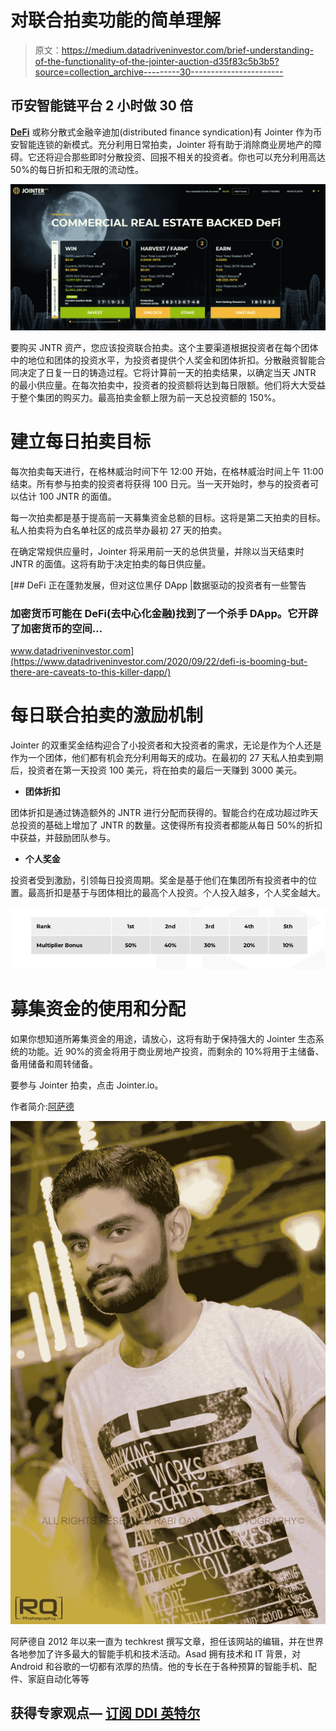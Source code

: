 # 对联合拍卖功能的简单理解

> 原文：<https://medium.datadriveninvestor.com/brief-understanding-of-the-functionality-of-the-jointer-auction-d35f83c5b3b5?source=collection_archive---------30----------------------->

## 币安智能链平台 2 小时做 30 倍

[**DeFi**](https://jointer.io/) 或称分散式金融辛迪加(distributed finance syndication)有 Jointer 作为币安智能连锁的新模式。充分利用日常拍卖，Jointer 将有助于消除商业房地产的障碍。它还将迎合那些即时分散投资、回报不相关的投资者。你也可以充分利用高达 50%的每日折扣和无限的流动性。

![](img/044dc17f014eed11482577ce6092fba8.png)

要购买 JNTR 资产，您应该投资联合拍卖。这个主要渠道根据投资者在每个团体中的地位和团体的投资水平，为投资者提供个人奖金和团体折扣。分散融资智能合同决定了日复一日的铸造过程。它将计算前一天的拍卖结果，以确定当天 JNTR 的最小供应量。在每次拍卖中，投资者的投资额将达到每日限额。他们将大大受益于整个集团的购买力。最高拍卖金额上限为前一天总投资额的 150%。

# 建立每日拍卖目标

每次拍卖每天进行，在格林威治时间下午 12:00 开始，在格林威治时间上午 11:00 结束。所有参与拍卖的投资者将获得 100 日元。当一天开始时，参与的投资者可以估计 100 JNTR 的面值。

每一次拍卖都是基于提高前一天募集资金总额的目标。这将是第二天拍卖的目标。私人拍卖将为白名单社区的成员举办最初 27 天的拍卖。

在确定常规供应量时，Jointer 将采用前一天的总供货量，并除以当天结束时 JNTR 的面值。这将有助于决定拍卖的每日供应量。

[](https://www.datadriveninvestor.com/2020/09/22/defi-is-booming-but-there-are-caveats-to-this-killer-dapp/) [## DeFi 正在蓬勃发展，但对这位黑仔 DApp |数据驱动的投资者有一些警告

### 加密货币可能在 DeFi(去中心化金融)找到了一个杀手 DApp。它开辟了加密货币的空间…

www.datadriveninvestor.com](https://www.datadriveninvestor.com/2020/09/22/defi-is-booming-but-there-are-caveats-to-this-killer-dapp/) 

# 每日联合拍卖的激励机制

Jointer 的双重奖金结构迎合了小投资者和大投资者的需求，无论是作为个人还是作为一个团体，他们都有机会充分利用每天的成功。在最初的 27 天私人拍卖到期后，投资者在第一天投资 100 美元，将在拍卖的最后一天赚到 3000 美元。

*   **团体折扣**

团体折扣是通过铸造额外的 JNTR 进行分配而获得的。智能合约在成功超过昨天总投资的基础上增加了 JNTR 的数量。这使得所有投资者都能从每日 50%的折扣中获益，并鼓励团队参与。

*   **个人奖金**

投资者受到激励，引领每日投资周期。奖金是基于他们在集团所有投资者中的位置。最高折扣是基于与团体相比的最高个人投资。个人投入越多，个人奖金越大。

![](img/8c42790a57e928779fd76c605c688381.png)

# 募集资金的使用和分配

如果你想知道所筹集资金的用途，请放心，这将有助于保持强大的 Jointer 生态系统的功能。近 90%的资金将用于商业房地产投资，而剩余的 10%将用于主储备、备用储备和周转储备。

要参与 Jointer 拍卖，点击 Jointer.io。

作者简介:[阿萨德](https://techkrest.com/author/saadkhatri/)

![](img/f6f33a111b8b70a536ab4c0bb8240186.png)

阿萨德自 2012 年以来一直为 techkrest 撰写文章，担任该网站的编辑，并在世界各地参加了许多最大的智能手机和技术活动。Asad 拥有技术和 IT 背景，对 Android 和谷歌的一切都有浓厚的热情。他的专长在于各种预算的智能手机、配件、家庭自动化等等

## 获得专家观点— [订阅 DDI 英特尔](https://datadriveninvestor.com/ddi-intel)